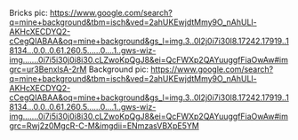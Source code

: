 Bricks pic:
https://www.google.com/search?q=mine+background&tbm=isch&ved=2ahUKEwjdtMmy9O_nAhULl-AKHcXECDYQ2-cCegQIABAA&oq=mine+background&gs_l=img.3..0l2j0i7i30l8.17242.17919..18134...0.0..0.61.260.5......0....1..gws-wiz-img.......0i7i5i30j0i8i30.cLZwoKpQgJ8&ei=QcFWXp2QAYuuggfFiaOwAw#imgrc=ur3BenxlsA-2rM
Background pic:
https://www.google.com/search?q=mine+background&tbm=isch&ved=2ahUKEwjdtMmy9O_nAhULl-AKHcXECDYQ2-cCegQIABAA&oq=mine+background&gs_l=img.3..0l2j0i7i30l8.17242.17919..18134...0.0..0.61.260.5......0....1..gws-wiz-img.......0i7i5i30j0i8i30.cLZwoKpQgJ8&ei=QcFWXp2QAYuuggfFiaOwAw#imgrc=Rwj2z0MgcR-C-M&imgdii=ENmzasVBXpE5YM